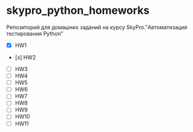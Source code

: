 # skypro_python_homeworks
Репозиторий для домашних заданий на курсу SkyPro."Автоматизация тестирования Python” <br>
- [x] HW1
- [х] HW2
- [ ] HW3
- [ ] HW4
- [ ] HW5
- [ ] HW6
- [ ] HW7
- [ ] HW8
- [ ] HW9
- [ ] HW10
- [ ] HW11
